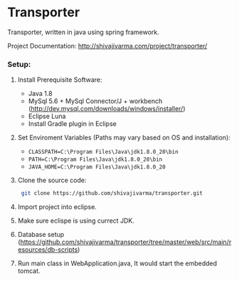
Transporter
======================
Transporter, written in java using spring framework.

Project Documentation: http://shivajivarma.com/project/transporter/


### Setup:

1. Install Prerequisite Software:
   * Java 1.8
   * MySql 5.6 + MySql Connector/J + workbench (http://dev.mysql.com/downloads/windows/installer/)
   * Eclipse Luna
   * Install Gradle plugin in Eclipse

2. Set Enviroment Variables (Paths may vary based on OS and installation): 
   * ```CLASSPATH=C:\Program Files\Java\jdk1.8.0_20\bin```
   * ```PATH=C:\Program Files\Java\jdk1.8.0_20\bin```
   * ```JAVA_HOME=C:\Program Files\Java\jdk1.8.0_20```

3. Clone the source code:
   ```bash
    git clone https://github.com/shivajivarma/transporter.git
   ```

4. Import project into eclipse.

5. Make sure eclispe is using currect JDK.

6. Database setup (https://github.com/shivajivarma/transporter/tree/master/web/src/main/resources/db-scripts)

7. Run main class in WebApplication.java, It would start the embedded tomcat.

